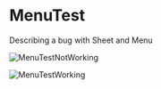 # MenuTest
 Describing a bug with Sheet and Menu
 
 ![MenuTestNotWorking](https://github.com/kodegut/MenuTest/MenuTest/notWorking.gif)

 ![MenuTestWorking](https://github.com/kodegut/MenuTest/MenuTest/working.gif)
